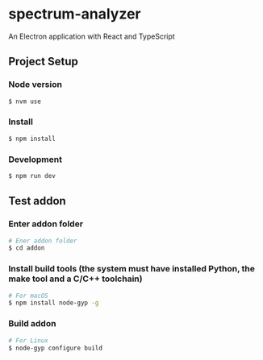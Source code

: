 # spectrum-analyzer

An Electron application with React and TypeScript

## Project Setup

### Node version

```bash
$ nvm use
```

### Install

```bash
$ npm install
```

### Development

```bash
$ npm run dev
```

## Test addon

### Enter addon folder

```bash
# Ener addon folder
$ cd addon
```

### Install build tools (the system must have installed Python, the make tool and a C/C++ toolchain)

```bash
# For macOS
$ npm install node-gyp -g
```

### Build addon

```bash
# For Linux
$ node-gyp configure build
```
